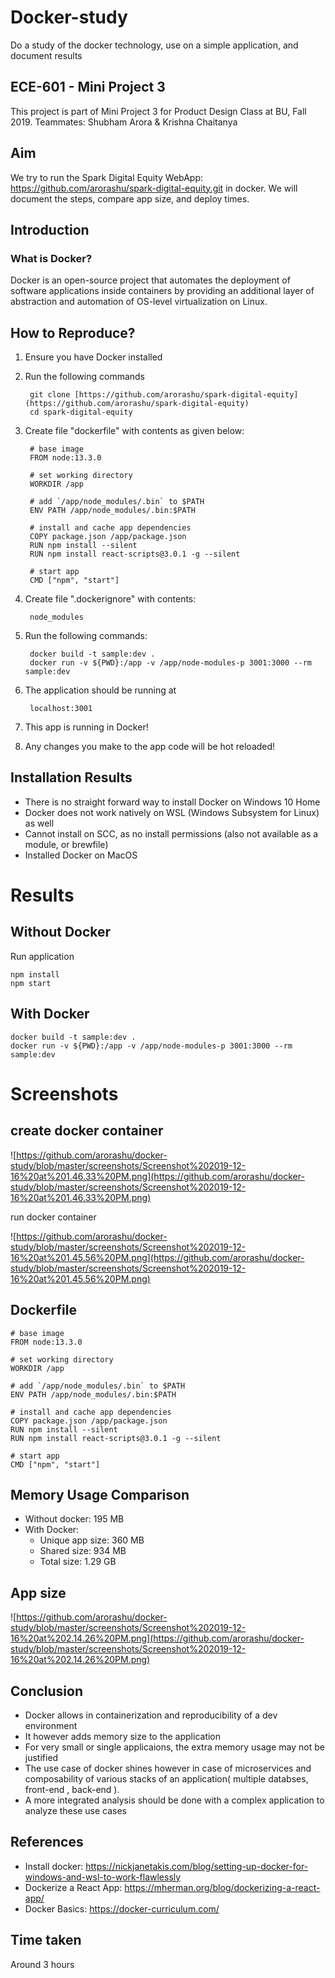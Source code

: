 # Docker-study
Do a study of the docker technology, use on a simple application, and document results

## ECE-601 - Mini Project 3
This project is part of Mini Project 3 for Product Design Class at BU, Fall 2019.
Teammates: Shubham Arora & Krishna Chaitanya 

## Aim
We try to run the Spark Digital Equity WebApp: https://github.com/arorashu/spark-digital-equity.git
in docker. We will document the steps, compare app size, and deploy times.

## Introduction

### What is Docker?
Docker is an open-source project that automates the deployment of software applications inside containers by providing an additional layer of abstraction and automation of OS-level virtualization on Linux.


## How to Reproduce?

1. Ensure you have Docker installed
2. Run the following commands

        git clone [https://github.com/arorashu/spark-digital-equity](https://github.com/arorashu/spark-digital-equity)
        cd spark-digital-equity

3. Create file "dockerfile" with contents as given below:
        
        # base image
        FROM node:13.3.0
        
        # set working directory
        WORKDIR /app
        
        # add `/app/node_modules/.bin` to $PATH
        ENV PATH /app/node_modules/.bin:$PATH
        
        # install and cache app dependencies
        COPY package.json /app/package.json
        RUN npm install --silent
        RUN npm install react-scripts@3.0.1 -g --silent
        
        # start app
        CMD ["npm", "start"]

4. Create file ".dockerignore" with contents:

        node_modules


5. Run the following commands:

        docker build -t sample:dev .
        docker run -v ${PWD}:/app -v /app/node-modules-p 3001:3000 --rm sample:dev

6. The application should be running at 

        localhost:3001

7. This app is running in Docker!
8. Any changes you make to the app code will be hot reloaded!



## Installation Results
 - There is no straight forward way to install Docker on Windows 10 Home
 - Docker does not work natively on WSL (Windows Subsystem for Linux) as well 
 - Cannot install on SCC, as no install permissions (also not available as a module, or brewfile)
 - Installed Docker on MacOS


# Results

## Without Docker

Run application

    npm install
    npm start

## With Docker

    docker build -t sample:dev .
    docker run -v ${PWD}:/app -v /app/node-modules-p 3001:3000 --rm sample:dev

# Screenshots

## create docker container

![https://github.com/arorashu/docker-study/blob/master/screenshots/Screenshot%202019-12-16%20at%201.46.33%20PM.png](https://github.com/arorashu/docker-study/blob/master/screenshots/Screenshot%202019-12-16%20at%201.46.33%20PM.png)

run docker container

![https://github.com/arorashu/docker-study/blob/master/screenshots/Screenshot%202019-12-16%20at%201.45.56%20PM.png](https://github.com/arorashu/docker-study/blob/master/screenshots/Screenshot%202019-12-16%20at%201.45.56%20PM.png)


## Dockerfile

    # base image
    FROM node:13.3.0
    
    # set working directory
    WORKDIR /app
    
    # add `/app/node_modules/.bin` to $PATH
    ENV PATH /app/node_modules/.bin:$PATH
    
    # install and cache app dependencies
    COPY package.json /app/package.json
    RUN npm install --silent
    RUN npm install react-scripts@3.0.1 -g --silent
    
    # start app
    CMD ["npm", "start"]

## Memory Usage Comparison
 - Without docker: 195 MB
 - With Docker: 
   - Unique app size: 360 MB 
   - Shared size: 934 MB
   - Total size: 1.29 GB

## App size

![https://github.com/arorashu/docker-study/blob/master/screenshots/Screenshot%202019-12-16%20at%202.14.26%20PM.png](https://github.com/arorashu/docker-study/blob/master/screenshots/Screenshot%202019-12-16%20at%202.14.26%20PM.png)

## Conclusion
 - Docker allows in containerization and reproducibility of a dev environment
 - It however adds memory size to the application
 - For very small or single applicaions, the extra memory usage may not be justified
 - The use case of docker shines however in case of microservices and composability of various stacks of an application( multiple databses, front-end , back-end ).
 - A more integrated analysis should be done with a complex application to analyze these use cases

## References

- Install docker: https://nickjanetakis.com/blog/setting-up-docker-for-windows-and-wsl-to-work-flawlessly
- Dockerize a React App: https://mherman.org/blog/dockerizing-a-react-app/
- Docker Basics: https://docker-curriculum.com/

## Time taken
Around 3 hours

